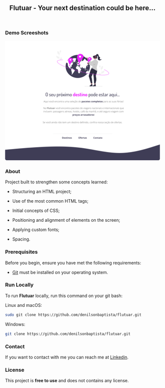 <div align="center">
  
  <h2 align="center">Flutuar - Your next destination could be here...</h2>

</div>

<br />

### Demo Screeshots

![Flutuar](.github/preview.png "Desktop Demo")

### About

Project built to strengthen some concepts learned:

- Structuring an HTML project;

- Use of the most common HTML tags;

- Initial concepts of CSS;

- Positioning and alignment of elements on the screen;

- Applying custom fonts;

- Spacing.

### Prerequisites

Before you begin, ensure you have met the following requirements:

- [Git](https://git-scm.com/downloads "Download Git") must be installed on your operating system.

### Run Locally

To run **Flutuar** locally, run this command on your git bash:

Linux and macOS:

```bash
sudo git clone https://github.com/denilsonbaptista/flutuar.git
```

Windows:

```bash
git clone https://github.com/denilsonbaptista/flutuar.git
```

### Contact

If you want to contact with me you can reach me at [Linkedin](https://www.linkedin.com/in/denilsonbaptista/).

### License

This project is **free to use** and does not contains any license.